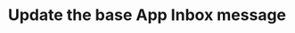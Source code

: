 ---
title: Update the base App Inbox message
excerpt: The method is used for updating the base App Inbox message.
api:
  file: yespo.json
  operationId: updateBaseAppInboxMessage
hidden: false
---